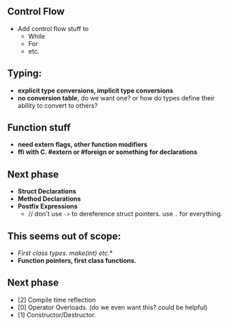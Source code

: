 ## Control Flow
- Add control flow stuff to 
  - While
  - For
  - etc.

## Typing:
- **explicit type conversions, implicit type conversions** 
- **no conversion table**, do we want one? or how do types define their ability to convert to others?

## Function stuff
- **need extern flags, other function modifiers** 
- **ffi with C. #extern or #foreign or something for declarations**
 
## Next phase
- **Struct Declarations** 
- **Method Declarations** 
- **Postfix Expressions** 
  - // don't use `->` to dereference struct pointers. use `.` for everything. 

## This seems out of scope:
- **First class types. make(int*) etc.** 
- **Function pointers, first class functions.** 

## Next phase
- [2] Compile time reflection
- [0] Operator Overloads. (do we even want this? could be helpful)
- [1] Constructor/Destructor.



